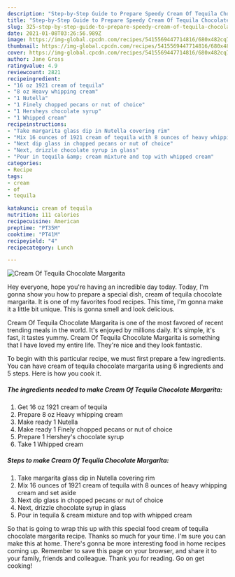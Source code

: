 ```yaml
---
description: "Step-by-Step Guide to Prepare Speedy Cream Of Tequila Chocolate Margarita"
title: "Step-by-Step Guide to Prepare Speedy Cream Of Tequila Chocolate Margarita"
slug: 325-step-by-step-guide-to-prepare-speedy-cream-of-tequila-chocolate-margarita
date: 2021-01-08T03:26:56.989Z
image: https://img-global.cpcdn.com/recipes/5415569447714816/680x482cq70/cream-of-tequila-chocolate-margarita-recipe-main-photo.jpg
thumbnail: https://img-global.cpcdn.com/recipes/5415569447714816/680x482cq70/cream-of-tequila-chocolate-margarita-recipe-main-photo.jpg
cover: https://img-global.cpcdn.com/recipes/5415569447714816/680x482cq70/cream-of-tequila-chocolate-margarita-recipe-main-photo.jpg
author: Jane Gross
ratingvalue: 4.9
reviewcount: 2821
recipeingredient:
- "16 oz 1921 cream of tequila"
- "8 oz Heavy whipping cream"
- "1 Nutella"
- "1 Finely chopped pecans or nut of choice"
- "1 Hersheys chocolate syrup"
- "1 Whipped cream"
recipeinstructions:
- "Take margarita glass dip in Nutella covering rim"
- "Mix 16 ounces of 1921 cream of tequila with 8 ounces of heavy whipping cream and set aside"
- "Next dip glass in chopped pecans or nut of choice"
- "Next, drizzle chocolate syrup in glass"
- "Pour in tequila &amp; cream mixture and top with whipped cream"
categories:
- Recipe
tags:
- cream
- of
- tequila

katakunci: cream of tequila 
nutrition: 111 calories
recipecuisine: American
preptime: "PT35M"
cooktime: "PT41M"
recipeyield: "4"
recipecategory: Lunch

---
```



![Cream Of Tequila Chocolate Margarita](https://img-global.cpcdn.com/recipes/5415569447714816/680x482cq70/cream-of-tequila-chocolate-margarita-recipe-main-photo.jpg)

Hey everyone, hope you're having an incredible day today. Today, I'm gonna show you how to prepare a special dish, cream of tequila chocolate margarita. It is one of my favorites food recipes. This time, I'm gonna make it a little bit unique. This is gonna smell and look delicious.

Cream Of Tequila Chocolate Margarita is one of the most favored of recent trending meals in the world. It's enjoyed by millions daily. It's simple, it's fast, it tastes yummy. Cream Of Tequila Chocolate Margarita is something that I have loved my entire life. They're nice and they look fantastic.




To begin with this particular recipe, we must first prepare a few ingredients. You can have cream of tequila chocolate margarita using 6 ingredients and 5 steps. Here is how you cook it.

<!--inarticleads1-->

##### The ingredients needed to make Cream Of Tequila Chocolate Margarita:

1. Get 16 oz 1921 cream of tequila
1. Prepare 8 oz Heavy whipping cream
1. Make ready 1 Nutella
1. Make ready 1 Finely chopped pecans or nut of choice
1. Prepare 1 Hershey&#39;s chocolate syrup
1. Take 1 Whipped cream




<!--inarticleads2-->

##### Steps to make Cream Of Tequila Chocolate Margarita:

1. Take margarita glass dip in Nutella covering rim
1. Mix 16 ounces of 1921 cream of tequila with 8 ounces of heavy whipping cream and set aside
1. Next dip glass in chopped pecans or nut of choice
1. Next, drizzle chocolate syrup in glass
1. Pour in tequila &amp; cream mixture and top with whipped cream




So that is going to wrap this up with this special food cream of tequila chocolate margarita recipe. Thanks so much for your time. I'm sure you can make this at home. There's gonna be more interesting food in home recipes coming up. Remember to save this page on your browser, and share it to your family, friends and colleague. Thank you for reading. Go on get cooking!
